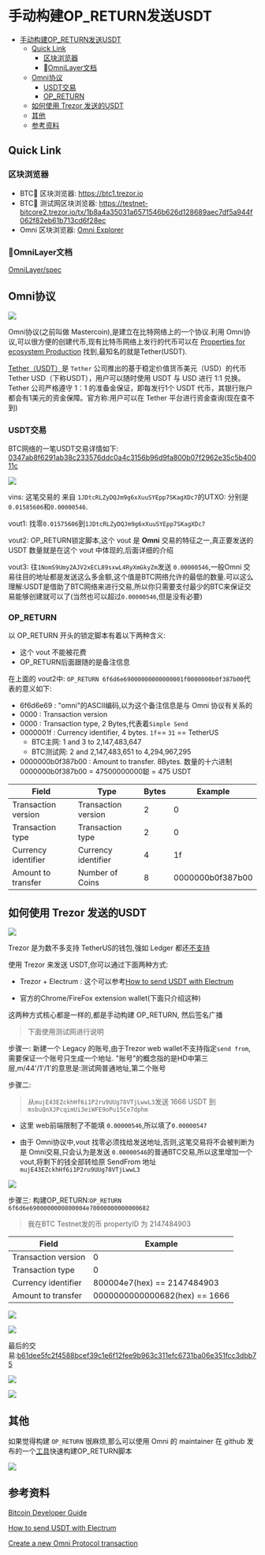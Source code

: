 # 手动构建OP_RETURN发送USDT

<!-- TOC -->

- [手动构建OP_RETURN发送USDT](#手动构建op_return发送usdt)
    - [Quick Link](#quick-link)
        - [区块浏览器](#区块浏览器)
        - [OmniLayer文档](#omnilayer文档)
    - [Omni协议](#omni协议)
        - [USDT交易](#usdt交易)
        - [OP_RETURN](#op_return)
    - [如何使用 Trezor 发送的USDT](#如何使用-trezor-发送的usdt)
    - [其他](#其他)
    - [参考资料](#参考资料)

<!-- /TOC -->

## Quick Link

### 区块浏览器

- BTC 区块浏览器: https://btc1.trezor.io
- BTC 测试网区块浏览器: https://testnet-bitcore2.trezor.io/tx/1b8a4a35031a6571546b626d128689aec7df5a944f062f82eb61b713cd6f28ec
- Omni 区块浏览器: [Omni Explorer](https://www.omniexplorer.info)

### OmniLayer文档

[OmniLayer/spec](https://github.com/OmniLayer/spec#transfer-coins-simple-send)

## Omni协议

![](https://samuel-image-hosting.oss-cn-shenzhen.aliyuncs.com/SamuelChan/20190123221141.png)

Omni协议(之前叫做 Mastercoin),是建立在比特网络上的一个协议.利用 Omni协议,可以很方便的创建代币,现有比特币网络上发行的代币可以在 [Properties for ecosystem Production](https://www.omniexplorer.info/properties/production) 找到,最知名的就是Tether(USDT).

[Tether（USDT）](https://tether.to/)是 `Tether` 公司推出的基于稳定价值货币美元（USD）的代币Tether USD（下称USDT），用户可以随时使用 USDT 与 USD 进行 1:1 兑换。Tether 公司严格遵守 1：1 的准备金保证，即每发行1个 USDT 代币，其银行账户都会有1美元的资金保障。官方称:用户可以在 Tether 平台进行资金查询(现在查不到)

### USDT交易

BTC网络的一笔USDT交易详情如下: [0347ab8f6291ab38c233576ddc0a4c3156b96d9fa800b07f2962e35c5b40011c](https://btc1.trezor.io/tx/0347ab8f6291ab38c233576ddc0a4c3156b96d9fa800b07f2962e35c5b40011c)

![](https://samuel-image-hosting.oss-cn-shenzhen.aliyuncs.com/SamuelChan/20190124104451.png)

vins: 这笔交易的  来自 `1JDtcRLZyDQJm9g6xXuuSYEpp7SKagXDc7`的UTXO: 分别是`0.01585606`和`0.00000546`.

vout1: 找零`0.01575606`到`1JDtcRLZyDQJm9g6xXuuSYEpp7SKagXDc7`

vout2: OP_RETURN锁定脚本,这个 vout 是 **Omni** 交易的特征之一,真正要发送的 USDT 数量就是在这个 vout 中体现的,后面详细的介绍

vout3: 往`1NomS9Umy2AJV2xECL89sxwL4RyXmGkyZm`发送 `0.00000546`,一般Omni 交易往目的地址都是发送这么多金额,这个值是BTC网络允许的最低的数量.可以这么理解:USDT是借助了BTC网络来进行交易,所以你只需要支付最少的BTC来保证交易能够创建就可以了(当然也可以超过`0.00000546`,但是没有必要)

### OP_RETURN

以 OP_RETURN 开头的锁定脚本有着以下两种含义:

- 这个 vout 不能被花费
- OP_RETURN后面跟随的是备注信息

在上面的 vout2中: `OP_RETURN 6f6d6e69000000000000001f0000000b0f387b00`代表的意义如下:

- 6f6d6e69 : "omni"的ASCII编码,以为这个备注信息是与 Omni 协议有关系的
- 0000 : Transaction version
- 0000 : Transaction type, 2 Bytes,代表着`Simple Send`
- 0000001f : Currency identifier, 4 bytes. `1f`== `31` == TetherUS
  - BTC主网: 1 and 3 to 2,147,483,647
  - BTC测试网: 2 and 2,147,483,651 to 4,294,967,295
- 0000000b0f387b00 : Amount to transfer. 8Bytes. 数量的十六进制0000000b0f387b00 = 47500000000聪 = 475 USDT

Field | Type | Bytes|Example
---------|----------|---------|---------
 Transaction version | Transaction version | 2| 0
 Transaction type | Transaction type | 2| 0
 Currency identifier | Currency identifier | 4| 1f
 Amount to transfer| Number of Coins| 8|0000000b0f387b00

## 如何使用 Trezor 发送的USDT

![](https://samuel-image-hosting.oss-cn-shenzhen.aliyuncs.com/SamuelChan/20190124120820.png)

Trezor 是为数不多支持 TetherUS的钱包,强如 Ledger 都还[不支持](https://www.reddit.com/r/ledgerwallet/comments/8kbu03/ledger_support_for_usdt_tether/)

使用 Trezor 来发送 USDT,你可以通过下面两种方式:

- Trezor + Electrum : 这个可以参考[How to send USDT with Electrum](https://jochen-hoenicke.de/crypto/omni/
)

- 官方的Chrome/FireFox extension wallet(下面只介绍这种)

这两种方式核心都是一样的,都是手动构建 OP_RETURN, 然后签名广播

> 下面使用测试网进行说明

步骤一:
新建一个 Legacy 的账号,由于Trezor web wallet不支持指定`send from`,需要保证一个账号只生成一个地址. "账号"的概念指的是HD中第三层,m/44'/1'/1'的意思是:测试网普通地址,第二个账号

步骤二:
> 从`mujE43EZckhHf6i1P2ru9UUg78VTjLwwL3`发送 1666 USDT 到 `msbuQnXJPcqimUi3eiWFE9oPu15Ce7dphm`

- 这里 web前端限制了不能填 `0.00000546`,所以填了`0.00000547`

- 由于 Omni协议中,vout 找零必须找给发送地址,否则,这笔交易将不会被判断为是 Omni交易,只会认为是发送 `0.00000546`的普通BTC交易,所以这里增加一个 vout,将剩下的钱全部转给原 SendFrom 地址`mujE43EZckhHf6i1P2ru9UUg78VTjLwwL3`

![](https://samuel-image-hosting.oss-cn-shenzhen.aliyuncs.com/SamuelChan/20190124152334.png)

步骤三:
构建OP_RETURN:`OP_RETURN 6f6d6e6900000000800004e70000000000000682`

> 我在BTC Testnet发的币 propertyID 为 2147484903

Field |Example
---------|---------
 Transaction version | 0
 Transaction type | 0
 Currency identifier | 800004e7(hex) == 2147484903
 Amount to transfer|0000000000000682(hex) == 1666

![](https://samuel-image-hosting.oss-cn-shenzhen.aliyuncs.com/SamuelChan/20190124152818.png)

![](https://samuel-image-hosting.oss-cn-shenzhen.aliyuncs.com/SamuelChan/20190124152907.png)


最后的交易:[b61dee5fc2f4588bcef39c1e6f12fee9b963c311efc6731ba06e351fcc3dbb75](https://testnet-bitcore1.trezor.io/tx/b61dee5fc2f4588bcef39c1e6f12fee9b963c311efc6731ba06e351fcc3dbb75)

![](https://samuel-image-hosting.oss-cn-shenzhen.aliyuncs.com/SamuelChan/20190124153403.png)

![](https://samuel-image-hosting.oss-cn-shenzhen.aliyuncs.com/SamuelChan/20190124153430.png)

## 其他

如果觉得构建 `OP_RETURN` 很麻烦,那么可以使用 Omni 的 maintainer 在 github 发布的一个[工具](http://builder.bitwatch.co/)快速构建OP_RETURN脚本

![](https://samuel-image-hosting.oss-cn-shenzhen.aliyuncs.com/SamuelChan/20190124153736.png)

## 参考资料

[Bitcoin Developer Guide](https://bitcoin.org/en/developer-guide#standard-transactions)

[How to send USDT with Electrum](https://jochen-hoenicke.de/crypto/omni/)

[Create a new Omni Protocol transaction](http://builder.bitwatch.co/)




